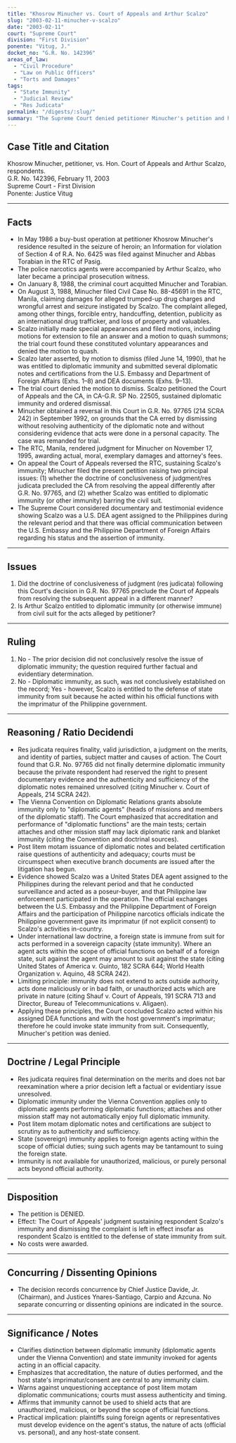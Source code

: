 ```yaml
---
title: "Khosrow Minucher vs. Court of Appeals and Arthur Scalzo"
slug: "2003-02-11-minucher-v-scalzo"
date: "2003-02-11"
court: "Supreme Court"
division: "First Division"
ponente: "Vitug, J."
docket_no: "G.R. No. 142396"
areas_of_law:
  - "Civil Procedure"
  - "Law on Public Officers"
  - "Torts and Damages"
tags:
  - "State Immunity"
  - "Judicial Review"
  - "Res Judicata"
permalink: "/digests/:slug/"
summary: "The Supreme Court denied petitioner Minucher's petition and held that respondent Arthur Scalzo, an agent of the United States DEA who acted within his official functions with the imprimatur of the Philippine government, was entitled to the defense of state immunity from suit."
---
```


## Case Title and Citation

Khosrow Minucher, petitioner, vs. Hon. Court of Appeals and Arthur Scalzo, respondents.  
G.R. No. 142396, February 11, 2003  
Supreme Court - First Division  
Ponente: Justice Vitug

---

## Facts

- In May 1986 a buy-bust operation at petitioner Khosrow Minucher's residence resulted in the seizure of heroin; an Information for violation of Section 4 of R.A. No. 6425 was filed against Minucher and Abbas Torabian in the RTC of Pasig.  
- The police narcotics agents were accompanied by Arthur Scalzo, who later became a principal prosecution witness.  
- On January 8, 1988, the criminal court acquitted Minucher and Torabian.  
- On August 3, 1988, Minucher filed Civil Case No. 88-45691 in the RTC, Manila, claiming damages for alleged trumped-up drug charges and wrongful arrest and seizure instigated by Scalzo. The complaint alleged, among other things, forcible entry, handcuffing, detention, publicity as an international drug trafficker, and loss of property and valuables.
- Scalzo initially made special appearances and filed motions, including motions for extension to file an answer and a motion to quash summons; the trial court found these constituted voluntary appearances and denied the motion to quash.
- Scalzo later asserted, by motion to dismiss (filed June 14, 1990), that he was entitled to diplomatic immunity and submitted several diplomatic notes and certifications from the U.S. Embassy and Department of Foreign Affairs (Exhs. 1–8) and DEA documents (Exhs. 9–13).
- The trial court denied the motion to dismiss. Scalzo petitioned the Court of Appeals and the CA, in CA-G.R. SP No. 22505, sustained diplomatic immunity and ordered dismissal.  
- Minucher obtained a reversal in this Court in G.R. No. 97765 (214 SCRA 242) in September 1992, on grounds that the CA erred by dismissing without resolving authenticity of the diplomatic note and without considering evidence that acts were done in a personal capacity. The case was remanded for trial.
- The RTC, Manila, rendered judgment for Minucher on November 17, 1995, awarding actual, moral, exemplary damages and attorney's fees.
- On appeal the Court of Appeals reversed the RTC, sustaining Scalzo's immunity; Minucher filed the present petition raising two principal issues: (1) whether the doctrine of conclusiveness of judgment/res judicata precluded the CA from resolving the appeal differently after G.R. No. 97765, and (2) whether Scalzo was entitled to diplomatic immunity (or other immunity) barring the civil suit.
- The Supreme Court considered documentary and testimonial evidence showing Scalzo was a U.S. DEA agent assigned to the Philippines during the relevant period and that there was official communication between the U.S. Embassy and the Philippine Department of Foreign Affairs regarding his status and the assertion of immunity.

---

## Issues

1. Did the doctrine of conclusiveness of judgment (res judicata) following this Court's decision in G.R. No. 97765 preclude the Court of Appeals from resolving the subsequent appeal in a different manner?  
2. Is Arthur Scalzo entitled to diplomatic immunity (or otherwise immune) from civil suit for the acts alleged by petitioner?

---

## Ruling

1. No - The prior decision did not conclusively resolve the issue of diplomatic immunity; the question required further factual and evidentiary determination.  
2. No - Diplomatic immunity, as such, was not conclusively established on the record; Yes - however, Scalzo is entitled to the defense of state immunity from suit because he acted within his official functions with the imprimatur of the Philippine government.

---

## Reasoning / Ratio Decidendi

- Res judicata requires finality, valid jurisdiction, a judgment on the merits, and identity of parties, subject matter and causes of action. The Court found that G.R. No. 97765 did not finally determine diplomatic immunity because the private respondent had reserved the right to present documentary evidence and the authenticity and sufficiency of the diplomatic notes remained unresolved (citing Minucher v. Court of Appeals, 214 SCRA 242).
- The Vienna Convention on Diplomatic Relations grants absolute immunity only to "diplomatic agents" (heads of missions and members of the diplomatic staff). The Court emphasized that accreditation and performance of "diplomatic functions" are the main tests; certain attaches and other mission staff may lack diplomatic rank and blanket immunity (citing the Convention and doctrinal sources).
- Post litem motam issuance of diplomatic notes and belated certification raise questions of authenticity and adequacy; courts must be circumspect when executive branch documents are issued after the litigation has begun.
- Evidence showed Scalzo was a United States DEA agent assigned to the Philippines during the relevant period and that he conducted surveillance and acted as a poseur-buyer, and that Philippine law enforcement participated in the operation. The official exchanges between the U.S. Embassy and the Philippine Department of Foreign Affairs and the participation of Philippine narcotics officials indicate the Philippine government gave its imprimatur (if not explicit consent) to Scalzo's activities in-country.
- Under international law doctrine, a foreign state is immune from suit for acts performed in a sovereign capacity (state immunity). Where an agent acts within the scope of official functions on behalf of a foreign state, suit against the agent may amount to suit against the state (citing United States of America v. Guinto, 182 SCRA 644; World Health Organization v. Aquino, 48 SCRA 242).
- Limiting principle: immunity does not extend to acts outside authority, acts done maliciously or in bad faith, or unauthorized acts which are private in nature (citing Shauf v. Court of Appeals, 191 SCRA 713 and Director, Bureau of Telecommunications v. Aligaen).
- Applying these principles, the Court concluded Scalzo acted within his assigned DEA functions and with the host government's imprimatur; therefore he could invoke state immunity from suit. Consequently, Minucher's petition was denied.

---

## Doctrine / Legal Principle

- Res judicata requires final determination on the merits and does not bar reexamination where a prior decision left a factual or evidentiary issue unresolved.  
- Diplomatic immunity under the Vienna Convention applies only to diplomatic agents performing diplomatic functions; attaches and other mission staff may not automatically enjoy full diplomatic immunity.  
- Post litem motam diplomatic notes and certifications are subject to scrutiny as to authenticity and sufficiency.  
- State (sovereign) immunity applies to foreign agents acting within the scope of official duties; suing such agents may be tantamount to suing the foreign state.  
- Immunity is not available for unauthorized, malicious, or purely personal acts beyond official authority.

---

## Disposition

- The petition is DENIED.  
- Effect: The Court of Appeals' judgment sustaining respondent Scalzo's immunity and dismissing the complaint is left in effect insofar as respondent Scalzo is entitled to the defense of state immunity from suit.  
- No costs were awarded.

---

## Concurring / Dissenting Opinions

- The decision records concurrence by Chief Justice Davide, Jr. (Chairman), and Justices Ynares-Santiago, Carpio and Azcuna. No separate concurring or dissenting opinions are indicated in the source.

---

## Significance / Notes

- Clarifies distinction between diplomatic immunity (diplomatic agents under the Vienna Convention) and state immunity invoked for agents acting in an official capacity.  
- Emphasizes that accreditation, the nature of duties performed, and the host state's imprimatur/consent are central to any immunity claim.  
- Warns against unquestioning acceptance of post litem motam diplomatic communications; courts must assess authenticity and timing.  
- Affirms that immunity cannot be used to shield acts that are unauthorized, malicious, or beyond the scope of official functions.  
- Practical implication: plaintiffs suing foreign agents or representatives must develop evidence on the agent's status, the nature of acts (official vs. personal), and any host-state consent.